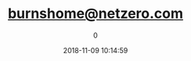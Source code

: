 ---
index: 5986
title: "burnshome@netzero.com"
subtitle: ""
author: 0
date: "2018-11-09 10:14:59"
date_gmt: "2018-11-09 08:14:59"
excerpt: ""
content: "burnshome@netzero.com\nRichardnop"
status: "publish"
comment_status: "closed"
name: "burnshome-netzero-com"
modified: "2018-11-09 10:14:59"
modified_gmt: "2018-11-09 08:14:59"
content_filtered: ""
parent: 0
guid: "https://www.artkidsfoundation.org/?type=flamingo_contact&p=5986"
type: "flamingo_contact"
comment_count: 0
categories: []
tags: []
---
